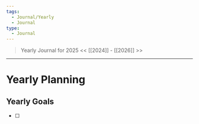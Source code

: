 ```yaml
---
tags:
  - Journal/Yearly
  - Journal
type:
  - Journal
--- 
```


>   Yearly Journal for 2025
>   << [[2024]] - [[2026]] >>
--- 

# Yearly Planning
## Yearly Goals
* [ ] 